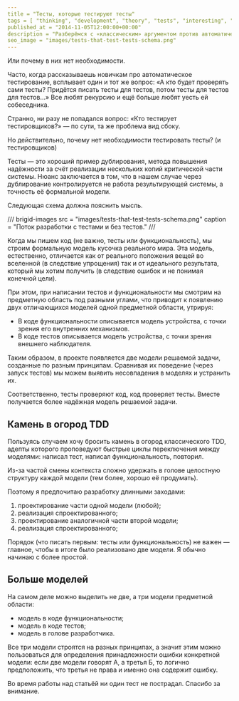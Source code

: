 ```yaml
---
title = "Тесты, которые тестируют тесты"
tags = [ "thinking", "development", "theory", "tests", "interesting", "best"]
published_at = "2014-11-05T12:00:00+00:00"
description = "Разберёмся с «классическим» аргументом против автоматического тестирования и посмотрим куда нас это заведёт."
seo_image = "images/tests-that-test-tests-schema.png"
---
```


Или почему в них нет необходимости.

Часто, когда рассказываешь новичкам про автоматическое тестирование, всплывает один и тот же вопрос: «А кто будет проверять сами тесты? Придётся писать тесты для тестов, потом тесты для тестов для тестов…» Все любят рекурсию и ещё больше любят уесть ей собеседника.

Странно, ни разу не попадался вопрос: «Кто тестирует тестировщиков?» — по сути, та же проблема вид сбоку.

Но действительно, почему нет необходимости тестировать тесты? (и тестировщиков)

<!-- more -->

Тесты — это хороший пример дублирования, метода повышения надёжности за счёт реализации нескольких копий критической части системы. Нюанс заключается в том, что в нашем случае через дублирование контролируется не работа результирующей системы, а точность её формальной модели.

Следующая схема должна пояснить мысль.

/// brigid-images
src = "images/tests-that-test-tests-schema.png"
caption = "Поток разработки с тестами и без тестов."
///

Когда мы пишем код (не важно, тесты или функциональность), мы строим формальную модель кусочка реального мира. Эта модель, естественно, отличается как от реального положения вещей во вселенной (в следствие упрощения) так и от идеального результата, который мы хотим получить (в следствие ошибок и не понимая конечной цели).

При этом, при написании тестов и функциональности мы смотрим на предметную область под разными углами, что приводит к появлению двух отличающихся моделей одной предметной области, утрируя:

- В коде функциональности описывается модель устройства, с точки зрения его внутренних механизмов.
- В коде тестов описывается модель устройства, с точки зрения внешнего наблюдателя.

Таким образом, в проекте появляется две модели решаемой задачи, созданные по разным принципам. Сравнивая их поведение (через запуск тестов) мы можем выявить несовпадения в моделях и устранить их.

Соответственно, тесты проверяют код, код проверяет тесты. Вместе получается более надёжная модель решаемой задачи.

## Камень в огород TDD

Пользуясь случаем хочу бросить камень в огород классического TDD, адепты которого проповедуют быстрые циклы переключения между моделями: написал тест, написал функциональность, повторил.

Из-за частой смены контекста сложно удержать в голове целостную структуру каждой модели (тем более, хорошо её продумать).

Поэтому я предпочитаю разработку длинными заходами:

1. проектирование части одной модели (любой);
2. реализация спроектированного;
3. проектирование аналогичной части второй модели;
4. реализация спроектированного;

Порядок (что писать первым: тесты или функциональность) не важен — главное, чтобы в итоге было реализовано две модели. Я обычно начинаю с более простой.

## Больше моделей

На самом деле можно выделить не две, а три модели предметной области:

- модель в коде функциональности;
- модель в коде тестов;
- модель в голове разработчика.

Все три модели строятся на разных принципах, а значит этим можно пользоваться для определения принадлежности ошибки конкретной модели: если две модели говорят А, а третья Б, то логично предположить, что третья не права и именно она содержит ошибку.

Во время работы над статьёй ни один тест не пострадал. Спасибо за внимание.
